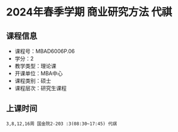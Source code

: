 # 2024年春季学期 商业研究方法 代祺






## 课程信息

- 课程号：MBAD6006P.06
- 学分：2
- 教学类型：理论课
- 开课单位：MBA中心
- 课程类别：硕士
- 课程层次：研究生课程

## 上课时间

```
3,8,12,16周 国金院2-203 :3(08:30~17:45) 代祺
```

